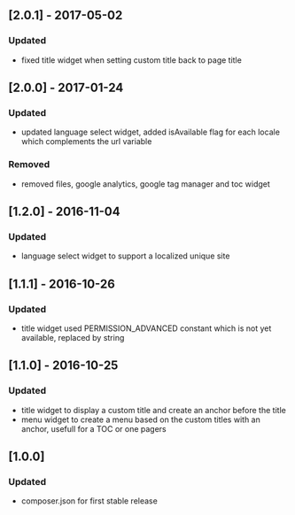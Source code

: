 ## [2.0.1] - 2017-05-02
### Updated
- fixed title widget when setting custom title back to page title

## [2.0.0] - 2017-01-24
### Updated
- updated language select widget, added isAvailable flag for each locale which complements the url variable
### Removed
- removed files, google analytics, google tag manager and toc widget

## [1.2.0] - 2016-11-04
### Updated
- language select widget to support a localized unique site

## [1.1.1] - 2016-10-26
### Updated
- title widget used PERMISSION_ADVANCED constant which is not yet available, replaced by string

## [1.1.0] - 2016-10-25
### Updated
- title widget to display a custom title and create an anchor before the title
- menu widget to create a menu based on the custom titles with an anchor, usefull for a TOC or one pagers

## [1.0.0]
### Updated
- composer.json for first stable release
